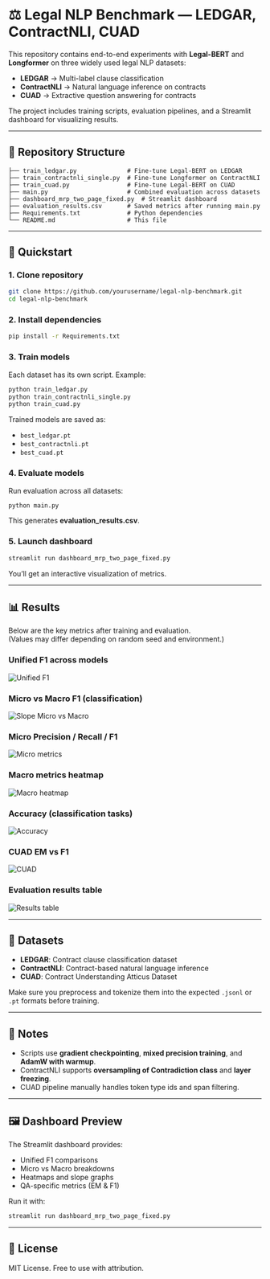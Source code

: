 # ⚖️ Legal NLP Benchmark — LEDGAR, ContractNLI, CUAD

This repository contains end-to-end experiments with **Legal-BERT** and **Longformer** on three widely used legal NLP datasets:

- **LEDGAR** → Multi-label clause classification  
- **ContractNLI** → Natural language inference on contracts  
- **CUAD** → Extractive question answering for contracts  

The project includes training scripts, evaluation pipelines, and a Streamlit dashboard for visualizing results.

---

## 📂 Repository Structure

```
├── train_ledgar.py              # Fine-tune Legal-BERT on LEDGAR
├── train_contractnli_single.py  # Fine-tune Longformer on ContractNLI
├── train_cuad.py                # Fine-tune Legal-BERT on CUAD
├── main.py                      # Combined evaluation across datasets
├── dashboard_mrp_two_page_fixed.py  # Streamlit dashboard
├── evaluation_results.csv       # Saved metrics after running main.py
├── Requirements.txt             # Python dependencies
└── README.md                    # This file
```

---

## 🚀 Quickstart

### 1. Clone repository
```bash
git clone https://github.com/yourusername/legal-nlp-benchmark.git
cd legal-nlp-benchmark
```

### 2. Install dependencies
```bash
pip install -r Requirements.txt
```

### 3. Train models
Each dataset has its own script. Example:

```bash
python train_ledgar.py
python train_contractnli_single.py
python train_cuad.py
```

Trained models are saved as:
- `best_ledgar.pt`
- `best_contractnli.pt`
- `best_cuad.pt`

### 4. Evaluate models
Run evaluation across all datasets:
```bash
python main.py
```
This generates **evaluation_results.csv**.

### 5. Launch dashboard
```bash
streamlit run dashboard_mrp_two_page_fixed.py
```
You’ll get an interactive visualization of metrics.

---

## 📊 Results

Below are the key metrics after training and evaluation.  
(Values may differ depending on random seed and environment.)

### Unified F1 across models
![Unified F1](01_unified_f1_lollipop.png)

### Micro vs Macro F1 (classification)
![Slope Micro vs Macro](02_slope_micro_macro_f1.png)

### Micro Precision / Recall / F1
![Micro metrics](03_grouped_micro_metrics.png)

### Macro metrics heatmap
![Macro heatmap](04_heatmap_macro.png)

### Accuracy (classification tasks)
![Accuracy](06_accuracy_bars.png)

### CUAD EM vs F1
![CUAD](08_cuad_em_f1.png)

### Evaluation results table
![Results table](10_results_table.png)

---

## 📑 Datasets

- **LEDGAR**: Contract clause classification dataset  
- **ContractNLI**: Contract-based natural language inference  
- **CUAD**: Contract Understanding Atticus Dataset  

Make sure you preprocess and tokenize them into the expected `.jsonl` or `.pt` formats before training.

---

## 📌 Notes
- Scripts use **gradient checkpointing**, **mixed precision training**, and **AdamW with warmup**.
- ContractNLI supports **oversampling of Contradiction class** and **layer freezing**.
- CUAD pipeline manually handles token type ids and span filtering.

---

## 🖼️ Dashboard Preview

The Streamlit dashboard provides:
- Unified F1 comparisons  
- Micro vs Macro breakdowns  
- Heatmaps and slope graphs  
- QA-specific metrics (EM & F1)  

Run it with:
```bash
streamlit run dashboard_mrp_two_page_fixed.py
```

---

## 📄 License
MIT License. Free to use with attribution.
